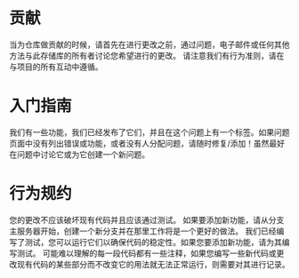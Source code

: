 # 贡献
当为仓库做贡献的时候，请首先在进行更改之前，通过问题，电子邮件或任何其他方法与此存储库的所有者讨论您希望进行的更改。
请注意我们有行为准则，请在与项目的所有互动中遵循。
# 入门指南
我们有一些功能，我们已经发布了它们，并且在这个问题上有一个标签。如果问题页面中没有列出错误或功能，或者没有人分配问题，请随时修复/添加！虽然最好在问题中讨论它或为它创建一个新问题。
# 行为规约
您的更改不应该破坏现有代码并且应该通过测试。
如果要添加新功能，请从分支主服务器开始，创建一个新分支并在那里工作将是一个更好的做法。
我们已经编写了测试，您可以运行它们以确保代码的稳定性。如果您要添加新功能，请为其编写测试。
可能难以理解的每一段代码都有一些注释，如果您编写一些新代码或更改现有代码的某些部分而不改变它的用法就无法正常运行，则需要对其进行记录。
